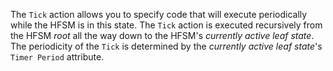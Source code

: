 The `Tick` action allows you to specify code that will execute
periodically while the HFSM is in this state. The `Tick` action is
executed recursively from the HFSM _root_ all the way down to the
HFSM's _currently active leaf state_.  The periodicity of the `Tick`
is determined by the _currently active leaf state_'s `Timer Period`
attribute.
